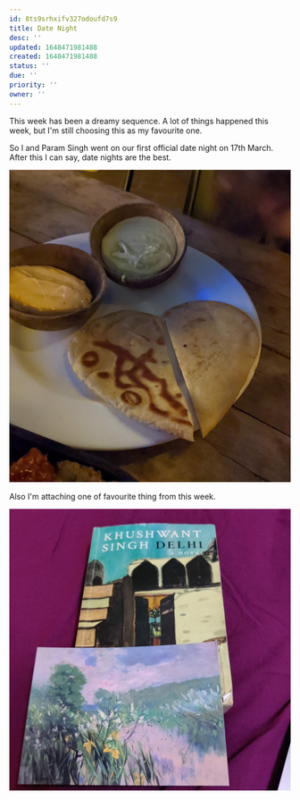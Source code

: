 ```yaml
---
id: 8ts9srhxifv327odoufd7s9
title: Date Night
desc: ''
updated: 1648471981488
created: 1648471981488
status: ''
due: ''
priority: ''
owner: ''
---
```

This week has been a dreamy sequence. A lot of things happened this week, but I'm still choosing this as my favourite one. 

So I and Param Singh went on our first official date night on 17th March. After this I can say, date nights are the best. 


![Date Night](/assets/images/Datenight.jpg)

Also I'm attaching one of favourite thing from this week.

![Date Night](/assets/images/Gifts.jpg)